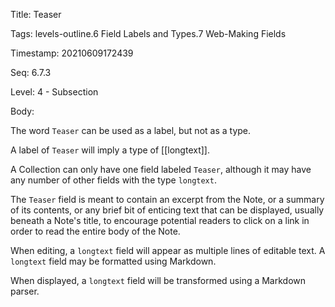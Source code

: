 Title:  Teaser

Tags:   levels-outline.6 Field Labels and Types.7 Web-Making Fields

Timestamp: 20210609172439

Seq:    6.7.3

Level:  4 - Subsection

Body: 

The word `Teaser` can be used as a label, but not as a type. 

A label of `Teaser` will imply a type of [[longtext]].

A Collection can only have one field labeled `Teaser`, although it may have any number of other fields with the type `longtext`. 

The `Teaser` field is meant to contain an excerpt from the Note, or a summary of its contents, or any brief bit of enticing text that can be displayed, usually beneath a Note's title, to encourage potential readers to click on a link in order to read the entire body of the Note. 

When editing, a `longtext` field will appear as multiple lines of editable text. A `longtext` field may be formatted using Markdown.

When displayed, a `longtext` field will be transformed using a Markdown parser.
